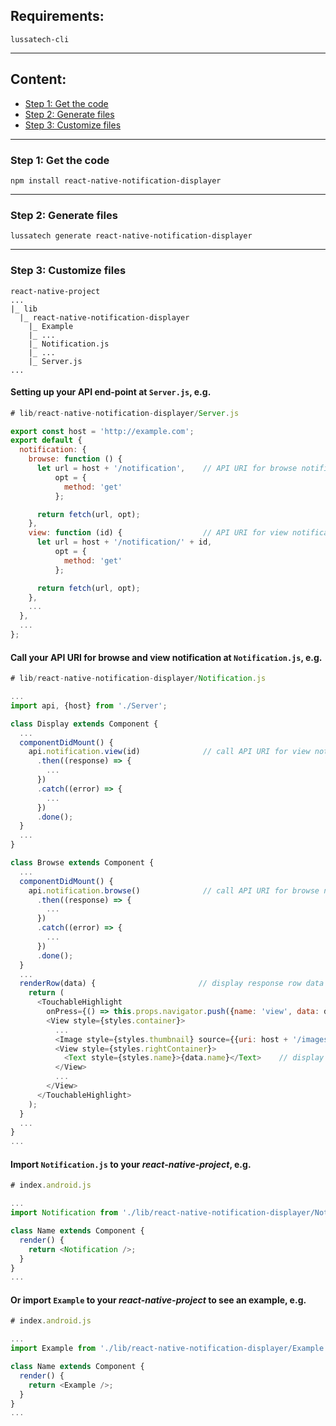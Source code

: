 ## Requirements:

    lussatech-cli

-----
## Content:
* [Step 1: Get the code](#step1)
* [Step 2: Generate files](#step2)
* [Step 3: Customize files](#step3)

-----
<a name="step1"></a>
### Step 1: Get the code

    npm install react-native-notification-displayer

-----
<a name="step2"></a>
### Step 2: Generate files

    lussatech generate react-native-notification-displayer

-----
<a name="step3"></a>
### Step 3: Customize files

    react-native-project
    ...
    |_ lib
      |_ react-native-notification-displayer
        |_ Example
        |_ ...
        |_ Notification.js
        |_ ...
        |_ Server.js
    ...

#### Setting up your API end-point at `Server.js`, e.g.
```javascript
# lib/react-native-notification-displayer/Server.js

export const host = 'http://example.com';
export default {
  notification: {
    browse: function () {
      let url = host + '/notification',    // API URI for browse notifications
          opt = {
            method: 'get'
          };

      return fetch(url, opt);
    },
    view: function (id) {                  // API URI for view notification based on id
      let url = host + '/notification/' + id,
          opt = {
            method: 'get'
          };

      return fetch(url, opt);
    },
    ...
  },
  ...
};
```

#### Call your API URI for browse and view notification at `Notification.js`, e.g.
```javascript
# lib/react-native-notification-displayer/Notification.js

...
import api, {host} from './Server';

class Display extends Component {
  ...
  componentDidMount() {
    api.notification.view(id)              // call API URI for view notification based on id
      .then((response) => {
        ...
      })
      .catch((error) => {
        ...
      })
      .done();
  }
  ...
}

class Browse extends Component {
  ...
  componentDidMount() {
    api.notification.browse()              // call API URI for browse notifications
      .then((response) => {
        ...
      })
      .catch((error) => {
        ...
      })
      .done();
  }
  ...
  renderRow(data) {                       // display response row data
    return (
      <TouchableHighlight
        onPress={() => this.props.navigator.push({name: 'view', data: data})}> // goto view notification when touched, passing data as parameter
        <View style={styles.container}>
          ...
          <Image style={styles.thumbnail} source={{uri: host + '/images/' + data.picture}} />
          <View style={styles.rightContainer}>
            <Text style={styles.name}>{data.name}</Text>    // display value of data
          </View>
          ...
        </View>
      </TouchableHighlight>
    );
  }
  ...
}
...
```

#### Import `Notification.js` to your _react-native-project_, e.g.
```javascript
# index.android.js

...
import Notification from './lib/react-native-notification-displayer/Notification';

class Name extends Component {
  render() {
    return <Notification />;
  }
}
...
```

#### Or import `Example` to your _react-native-project_ to see an example, e.g.
```javascript
# index.android.js

...
import Example from './lib/react-native-notification-displayer/Example';

class Name extends Component {
  render() {
    return <Example />;
  }
}
...
```
